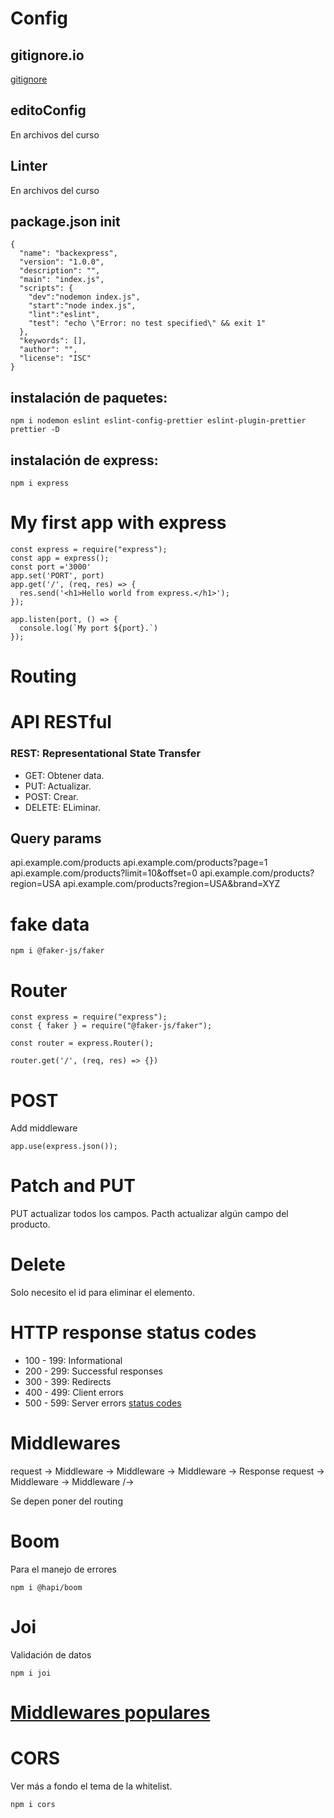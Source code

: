 # Config

## gitignore.io
[gitignore](https://www.toptal.com/developers/gitignore)

## editoConfig
En archivos del curso

## Linter
En archivos del curso

## package.json init
```
{
  "name": "backexpress",
  "version": "1.0.0",
  "description": "",
  "main": "index.js",
  "scripts": {
    "dev":"nodemon index.js",
    "start":"node index.js",
    "lint":"eslint",
    "test": "echo \"Error: no test specified\" && exit 1"
  },
  "keywords": [],
  "author": "",
  "license": "ISC"
}
```
## instalación de paquetes:
```
npm i nodemon eslint eslint-config-prettier eslint-plugin-prettier prettier -D
```
## instalación de express:
```
npm i express
```

# My first app with express
```
const express = require("express");
const app = express();
const port ='3000'
app.set('PORT', port)
app.get('/', (req, res) => {
  res.send('<h1>Hello world from express.</h1>');
});

app.listen(port, () => {
  console.log(`My port ${port}.`)
});
```
# Routing

# API RESTful

### REST: Representational State Transfer

- GET: Obtener data.
- PUT: Actualizar.
- POST: Crear.
- DELETE: ELiminar.

## Query params
api.example.com/products
api.example.com/products?page=1
api.example.com/products?limit=10&offset=0
api.example.com/products?region=USA
api.example.com/products?region=USA&brand=XYZ

# fake data
```
npm i @faker-js/faker
```

# Router

```
const express = require("express");
const { faker } = require("@faker-js/faker");

const router = express.Router();

router.get('/', (req, res) => {})
```
# POST
Add middleware
```
app.use(express.json());
```
# Patch and PUT
PUT actualizar todos los campos.
Pacth actualizar algún campo del producto.

# Delete
Solo necesito el id para eliminar el elemento.

# HTTP response status codes
- 100 - 199: Informational
- 200 - 299: Successful responses
- 300 - 399: Redirects
- 400 - 499: Client errors
- 500 - 599: Server errors
[status codes](https://http.cat/)

# Middlewares
request -> Middleware -> Middleware -> Middleware -> Response
request -> Middleware -> Middleware /->

Se depen poner del routing

# Boom
Para el manejo de errores
```
npm i @hapi/boom
```
# Joi
Validación de datos
```
npm i joi
```
# [Middlewares populares](https://platzi.com/new-home/clases/2485-backend-nodejs/41762-middlewares-populares-en-expressjs/)

# CORS
Ver más a fondo el tema de la whitelist.
```
npm i cors
```

